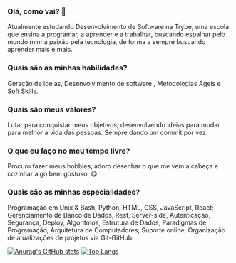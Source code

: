 ### Olá, como vai? 👋

Atualmente estudando Desenvolvimento de Software na Trybe, uma escola que ensina a programar, a aprender e a trabalhar, buscando espalhar pelo mundo minha paixão pela tecnologia, de forma a sempre buscando aprender mais e mais.

### Quais são as minhas habilidades?
Geração de ideias, Desenvolvimento de software , Metodologias Ágeis e Soft Skills.

### Quais são meus valores?
Lutar para conquistar meus objetivos, desenvolvendo ideias para mudar para melhor a vida das pessoas. Sempre dando um commit por vez.

### O que eu faço no meu tempo livre?
Procuro fazer meus hobbies, adoro desenhar o que me vem a cabeça e cozinhar algo bem gostoso. 😋

### Quais são as minhas especialidades?
Programação em Unix & Bash, Python, HTML, CSS, JavaScript, React; Gerenciamento de Banco de Dados, Rest, Server-side, Autenticação, Segurança, Deploy, Algoritmos, Estrutura de Dados, Paradigmas de Programação, Arquitetura de Computadores; Suporte online; Organização de atualizações de projetos via Git-GitHub. 

[![Anurag's GitHub stats](https://github-readme-stats.vercel.app/api?username=JulioCesar1402&show_icons=true&count_private=true&theme=react)](https://github.com/anuraghazra/github-readme-stats)                                            [![Top Langs](https://github-readme-stats.vercel.app/api/top-langs/?username=JulioCesar1402&layout=compact&theme=react)](https://github.com/anuraghazra/github-readme-stats)
<!--
**JulioCesar1402/JulioCesar1402** is a ✨ _special_ ✨ repository because its `README.md` (this file) appears on your GitHub profile.

Here are some ideas to get you started:

- 🔭 I’m currently working on ...
- 🌱 I’m currently learning ...
- 👯 I’m looking to collaborate on ...
- 🤔 I’m looking for help with ...
- 💬 Ask me about ...
- 📫 How to reach me: ...
- 😄 Pronouns: ...
- ⚡ Fun fact: ...
-->
